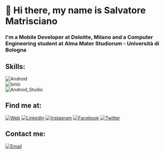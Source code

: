 # 👋 Hi there, my name is Salvatore Matrisciano

### I'm a Mobile Developer at Deloitte, Milano and a Computer Engineering student at Alma Mater Studiorum - Università di Bologna

## Skills:
![Android](https://img.shields.io/badge/Android-3DDC84?style=for-the-badge&logo=android&logoColor=white&labelColor=101010)</br>
![Ionic](https://img.shields.io/badge/Ionic-0095D5?style=for-the-badge&logo=ionic&logoColor=white&labelColor=101010)</br>
![Android_Studio](https://img.shields.io/badge/Android_Studio-3DDC84?style=for-the-badge&logo=android-studio&logoColor=white&labelColor=101010)</br>

## Find me at:

[![Web](https://img.shields.io/badge/My_Website-salvatorematrisciano.com-14a1f0?style=for-the-badge&logo=html5&logoColor=white&labelColor=101010)](https://salvatorematrisciano.com)
[![LinkedIn](https://img.shields.io/badge/LinkedIn-salvatore_matrisciano-0077B5?style=for-the-badge&logo=linkedin&logoColor=white&labelColor=101010)](https://www.linkedin.com/in/salvatore-matrisciano/)
[![Instagram](https://img.shields.io/badge/Instagram-@salvatore.matrisciano-E4405F?style=for-the-badge&logo=instagram&logoColor=white&labelColor=101010)](https://instagram.com/salvatore.matrisciano)
[![Facebook](https://img.shields.io/badge/Facebook-Salvatore_Matrisciano-3b5998?style=for-the-badge&logo=facebook&logoColor=white&labelColor=101010)](https://www.facebook.com/matrisciano.s/)
[![Twitter](https://img.shields.io/badge/Twitter-@Matrisciano_S-1DA1F2?style=for-the-badge&logo=twitter&logoColor=white&labelColor=101010)](https://twitter.com/matrisciano_s)

## Contact me:

[![Email](https://img.shields.io/badge/English-antonioleiva.com-72ae2d?style=for-the-badge&logo=gmail&logoColor=white&labelColor=101010)](https://antonioleiva.com/contact)

